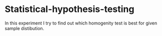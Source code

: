 # Statistical-hypothesis-testing
In this experiment I try to find out which homogenity test is best for given sample distibution.
